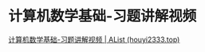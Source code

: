 # 计算机数学基础-习题讲解视频



[计算机数学基础-习题讲解视频 | AList (houyi2333.top)](https://alist.houyi2333.top/计算机数学基础-习题讲解视频)